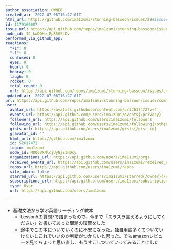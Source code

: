 ```yaml
---
author_association: OWNER
created_at: '2022-07-08T16:27:01Z'
html_url: https://github.com/ima1zumi/stunning-bassoon/issues/29#issuecomment-1179169007
id: 1179169007
issue_url: https://api.github.com/repos/ima1zumi/stunning-bassoon/issues/29
node_id: IC_kwDOHe_Pp85GSLDv
performed_via_github_app: 
reactions:
  "+1": 0
  "-1": 0
  confused: 0
  eyes: 0
  heart: 0
  hooray: 0
  laugh: 0
  rocket: 0
  total_count: 0
  url: https://api.github.com/repos/ima1zumi/stunning-bassoon/issues/comments/1179169007/reactions
updated_at: '2022-07-08T16:27:01Z'
url: https://api.github.com/repos/ima1zumi/stunning-bassoon/issues/comments/1179169007
user:
  avatar_url: https://avatars.githubusercontent.com/u/52617472?v=4
  events_url: https://api.github.com/users/ima1zumi/events{/privacy}
  followers_url: https://api.github.com/users/ima1zumi/followers
  following_url: https://api.github.com/users/ima1zumi/following{/other_user}
  gists_url: https://api.github.com/users/ima1zumi/gists{/gist_id}
  gravatar_id: ''
  html_url: https://github.com/ima1zumi
  id: 52617472
  login: ima1zumi
  node_id: MDQ6VXNlcjUyNjE3NDcy
  organizations_url: https://api.github.com/users/ima1zumi/orgs
  received_events_url: https://api.github.com/users/ima1zumi/received_events
  repos_url: https://api.github.com/users/ima1zumi/repos
  site_admin: false
  starred_url: https://api.github.com/users/ima1zumi/starred{/owner}{/repo}
  subscriptions_url: https://api.github.com/users/ima1zumi/subscriptions
  type: User
  url: https://api.github.com/users/ima1zumi

---
```

- 基礎文法から学ぶ英語リーディング教本
    - Lesson5の質問7で詰まったので、今まで「スラスラ言えるようにしてください」と書いてあった問題の復習をした
    - 途中でこの本についていくのに不安になった。独自用語多くてついていけないしこれでいいのか判断がつかないと思った。でもamazonレビューを見てちょっと思い直し、もうすこしついていってみることにした